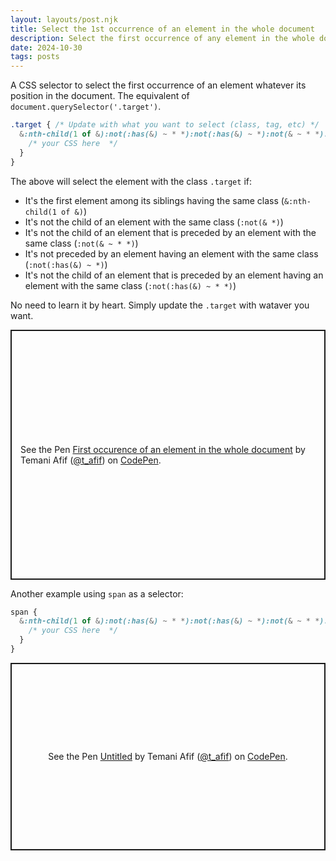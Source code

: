 ```yaml
---
layout: layouts/post.njk
title: Select the 1st occurrence of an element in the whole document
description: Select the first occurrence of any element in the whole document
date: 2024-10-30
tags: posts
---
```


A CSS selector to select the first occurrence of an element whatever its position in the document. The equivalent of `document.querySelector('.target')`.

```css
.target { /* Update with what you want to select (class, tag, etc) */
  &:nth-child(1 of &):not(:has(&) ~ * *):not(:has(&) ~ *):not(& ~ * *):not(& *) {
    /* your CSS here  */
  }
}
```

The above will select the element with the class `.target` if:
* It's the first element among its siblings having the same class (`&:nth-child(1 of &)`) 
* It's not the child of an element with the same class (`:not(& *)`)
* It's not the child of an element that is preceded by an element with the same class (`:not(& ~ * *)`)
* It's not preceded by an element having an element with the same class (`:not(:has(&) ~ *)`)
* It's not the child of an element that is preceded by an element having an element with the same class (`:not(:has(&) ~ * *)`)

No need to learn it by heart. Simply update the `.target` with wataver you want.

<p class="codepen" data-height="400" data-default-tab="result" data-slug-hash="yLmKdZo" data-pen-title="First occurence of an element in the whole document" data-preview="true" data-user="t_afif" style="height: 400px; box-sizing: border-box; display: flex; align-items: center; justify-content: center; border: 2px solid; margin: 1em 0; padding: 1em;">
  <span>See the Pen <a href="https://codepen.io/t_afif/pen/yLmKdZo">
  First occurence of an element in the whole document</a> by Temani Afif (<a href="https://codepen.io/t_afif">@t_afif</a>)
  on <a href="https://codepen.io">CodePen</a>.</span>
</p>
<script async src="https://cpwebassets.codepen.io/assets/embed/ei.js"></script>

Another example using `span` as a selector:

```css
span { 
  &:nth-child(1 of &):not(:has(&) ~ * *):not(:has(&) ~ *):not(& ~ * *):not(& *) {
    /* your CSS here  */
  }
}
```

<p class="codepen" data-height="300" data-default-tab="result" data-slug-hash="jOgxEzz" data-pen-title="Untitled" data-preview="true" data-user="t_afif" style="height: 300px; box-sizing: border-box; display: flex; align-items: center; justify-content: center; border: 2px solid; margin: 1em 0; padding: 1em;">
  <span>See the Pen <a href="https://codepen.io/t_afif/pen/jOgxEzz">
  Untitled</a> by Temani Afif (<a href="https://codepen.io/t_afif">@t_afif</a>)
  on <a href="https://codepen.io">CodePen</a>.</span>
</p>
<script async src="https://cpwebassets.codepen.io/assets/embed/ei.js"></script>
